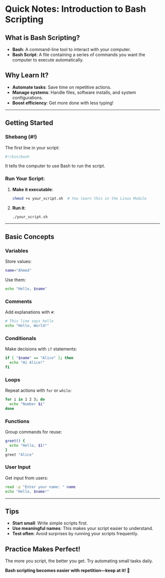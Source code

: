 # Quick Notes: Introduction to Bash Scripting

## What is Bash Scripting?
- **Bash**: A command-line tool to interact with your computer.
- **Bash Script**: A file containing a series of commands you want the computer to execute automatically.

## Why Learn It?
- **Automate tasks**: Save time on repetitive actions.
- **Manage systems**: Handle files, software installs, and system configurations.
- **Boost efficiency**: Get more done with less typing!

---

## Getting Started
### Shebang (#!)
The first line in your script:
```bash
#!/bin/bash
```
It tells the computer to use Bash to run the script.

### Run Your Script:
1. **Make it executable**:
   ```bash
   chmod +x your_script.sh  # You learn this in the Linux Module
   ```
2. **Run it**:
   ```bash
   ./your_script.sh
   ```

---

## Basic Concepts
### Variables
Store values:
```bash
name="Ahmed"
```
Use them:
```bash
echo "Hello, $name"
```

### Comments
Add explanations with `#`:
```bash
# This line says hello
echo "Hello, World!"
```

### Conditionals
Make decisions with `if` statements:
```bash
if [ "$name" == "Alice" ]; then
  echo "Hi Alice!"
fi
```

### Loops
Repeat actions with `for` or `while`:
```bash
for i in 1 2 3; do
  echo "Number $i"
done
```

### Functions
Group commands for reuse:
```bash
greet() {
  echo "Hello, $1!"
}
greet "Alice"
```

### User Input
Get input from users:
```bash
read -p "Enter your name: " name
echo "Hello, $name!"
```

---

## Tips
- **Start small**: Write simple scripts first.
- **Use meaningful names**: This makes your script easier to understand.
- **Test often**: Avoid surprises by running your scripts frequently.

## Practice Makes Perfect!
The more you script, the better you get. Try automating small tasks daily.

**Bash scripting becomes easier with repetition—keep at it!** 🚀
